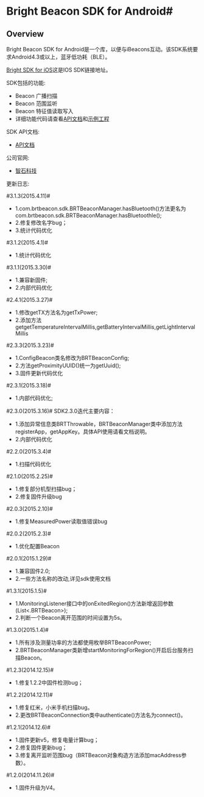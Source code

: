 # Bright Beacon SDK for Android#

## Overview ##

Bright Beacon SDK for Android是一个库，以便与iBeacons互动。该SDK系统要求Android4.3或以上，蓝牙低功耗（BLE）。

[Bright SDK for iOS](https://github.com/BrightBeacon/iOS-SDK.git)这是IOS SDK链接地址。

SDK包括的功能:

- Beacon 广播扫描
- Beacon 范围监听
- Beacon 特征值读取写入
-  详细功能代码请查看[API文档](http://brightbeacon.github.io/BrightBeacon_Android_SDK)和[示例工程](https://github.com/BrightBeacon/Android-SDK/tree/master/Examples) 

SDK API文档: 

 - [API文档](http://brightbeacon.github.io/BrightBeacon_Android_SDK)

公司官网:

 - [智石科技](http://www.brtbeacon.com)
 
更新日志:


#3.1.3(2015.4.11)#
- 1.com.brtbeacon.sdk.BRTBeaconManager.hasBluetooth()方法更名为com.brtbeacon.sdk.BRTBeaconManager.hasBluetoothle();
- 2.修复修改名字bug；
- 3.统计代码优化

#3.1.2(2015.4.1)#
- 1.统计代码优化

#3.1.1(2015.3.30)#
- 1.兼容新固件;
- 2.内部代码优化

#2.4.1(2015.3.27)#
- 1.修改getTX方法名为getTxPower;
- 2.添加方法getgetTemperatureIntervalMillis,getBatteryIntervalMillis,getLightIntervalMillis

#2.3.3(2015.3.23)#
- 1.ConfigBeacon类名修改为BRTBeaconConfig;
- 2.方法getProximityUUID()统一为getUuid();
- 3.固件更新代码优化

#2.3.1(2015.3.18)#
- 1.内部代码优化;

#2.3.0(2015.3.16)#
 SDK2.3.0迭代主要内容：
 
- 1.添加异常信息类BRTThrowable，BRTBeaconManager类中添加方法registerApp，getAppKey。具体API使用请看文档说明。
- 2.内部代码优化

#2.2.0(2015.3.4)#
- 1.扫描代码优化

#2.1.0(2015.2.25)#
- 1.修复部分机型扫描bug；
- 2.修复固件升级bug
 
#2.0.3(2015.2.10)#
- 1.修复MeasuredPower读取值错误bug

#2.0.2(2015.2.3)#
- 1.优化配置Beacon

#2.0.1(2015.1.29)#
- 1.兼容固件2.0;
- 2.一些方法名称的改动,详见sdk使用文档

#1.3.1(2015.1.5)#
- 1.MonitoringListener接口中的onExitedRegion()方法新增返回参数(List<.BRTBeacon>);
- 2.判断一个Beacon离开范围的时间设置为5s。

#1.3.0(2015.1.4)#
- 1.所有涉及测量功率的方法都使用枚举BRTBeaconPower;
- 2.BRTBeaconManager类新增startMonitoringForRegion()开启后台服务扫描Beacon。

#1.2.3(2014.12.15)#
- 1.修复1.2.2中固件检测bug；

#1.2.2(2014.12.11)#
- 1.修复红米，小米手机扫描bug。
- 2.更改BRTBeaconConnection类中authenticate()方法名为connect()。

#1.2.1(2014.12.6)#
- 1.固件更新v5，修复电量计算bug；
- 2.修复固件更新bug；
- 3.修复离开监听范围bug（BRTBeacon对象构造方法添加macAddress参数）。

#1.2.0(2014.11.26)#
- 1.固件升级为V4。


 




